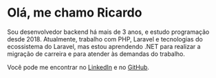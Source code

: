 # Olá, me chamo Ricardo

Sou desenvolvedor backend há mais de 3 anos, e estudo programação desde 2018. Atualmente, trabalho com PHP, Laravel e tecnologias do ecossistema do Laravel, mas estou aprendendo .NET para realizar a migração de carreira e para atender às demandas do trabalho.

Você pode me encontrar no [LinkedIn](https://www.linkedin.com/in/ricardo-vargas-baltazar/) e no [GitHub](https://github.com/RicardoBaltazar).
